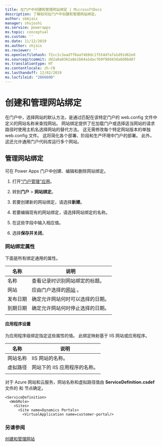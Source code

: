 ```yaml
---
title: 在门户中创建和管理网站绑定 | MicrosoftDocs
description: 了解如何在门户中创建和管理网站绑定。
author: sbmjais
manager: shujoshi
ms.service: powerapps
ms.topic: conceptual
ms.custom: ''
ms.date: 11/12/2019
ms.author: shjais
ms.reviewer: ''
ms.openlocfilehash: f2cc1c3aad7f8aaf4b9dc1f554d7a7a1d91d62e8
ms.sourcegitcommit: dd2a8a0362a8e1b64a1dac7b9f98d43da8d0bd87
ms.translationtype: HT
ms.contentlocale: zh-CN
ms.lasthandoff: 12/02/2019
ms.locfileid: "2866600"
---
```

# <a name="create-and-manage-website-bindings"></a>创建和管理网站绑定

在门户中，选择网站的默认方法，是通过匹配在该特定门户的 web.config 文件中定义的网站名称来查找网站。 网站绑定提供了在加载门户或选择适当网站的请求路径时使用主机名选择网站的替代方法。 这无需修改每个特定网站版本的单独 web.config 文件。 这将简化各个部署、阶段和生产环境中门户的部署。 此外，这还允许通用门户代码库运行多个网站。

## <a name="manage-website-bindings"></a>管理网站绑定

可在 Power Apps 门户中创建、编辑和删除网站绑定。 

1. 打开[“门户管理”应用](configure-portal.md)。

2. 转到**门户** > **网站绑定**。

3. 若要创建新的网站绑定，请选择**新建**。

4. 若要编辑现有的网站绑定，请选择网站绑定的名称。

5. 在这些字段中输入相应值。

6. 选择**保存并关闭**。

### <a name="website-binding-attributes"></a>网站绑定属性

下面是所有绑定通用的属性。

|​名称|说明|
|-----|----------|
|​名称| 查看记录时识别网站绑定的标题。|
|网站|应由门户选择的[网站](websites.md) 。|
|发布日期|确定允许网站何时可以选择的日期。|
|到期日期|确定允许网站何时停止选择的日期。|
|||

#### <a name="application-settings"></a>应用程序设置

为应用程序级绑定指定这些属性的值。 此绑定映射基于 IIS 网站或应用程序。

|​名称|说明|
|-----|----------|
|网站名称|IIS 网站的名称。|
|虚拟路径|网站下的 IIS 应用程序的名称。|
|||

对于 Azure 网站和云服务，网站名称和虚拟路径值由 **ServiceDefinition.csdef** 文件的 <Site> 和 <VirtualApplication> 节点确定。

```
<ServiceDefinition>
  <WebRole>
    <Sites>
      <Site name=Dynamics Portals>
        <VirtualApplication name=customer-portal/>
```

### <a name="see-also"></a>另请参阅
[创建和管理网站](websites.md)
